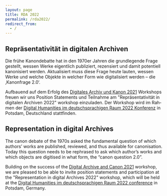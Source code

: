 ```yaml
---
layout: page
title: RDA 2022
permalink: /rda2022/
redirect_from:
  - /
---
```


<div class="language-container">
<section lang="de" markdown="1">

# Repräsentativität in digitalen Archiven

Die frühe Kanondebatte hat in den 1970er Jahren die grundlegende Frage gestellt, wessen Werke eigentlich publiziert, rezensiert und damit potentiell kanonisiert werden. Aktualisiert muss diese Frage heute lauten, wessen Werke und welche Objekte in welcher Form wie digitalisiert werden – die ‚Kanonfrage 2.0‘.

Aufbauend auf dem Erfolg des [Digitales Archiv und Kanon 2021](/dac2021) Workshops freuen wir uns Position Statements und Teilnahme am "Repräsentativität in digitalen Archiven 2022" workshop einzuladen. Der Workshop wird im Rahmen der [Digital Humanities im deutschsprachigen Raum 2022 Konferenz](https://www.dhd2022.de/) in Potsdam, Deutschland stattfinden.
</section>
<section lang="en" markdown="1">

# Representation in digital Archives

The canon debate of the 1970s asked the fundamental question of which authors’ works are published, reviewed, and thus available for canonisation. Today this question needs to be rephrased to ask which author’s works and which objects are digitised in what form,  the “canon question 2.0”.

Building on the success of the [Digital Archive and Canon 2021](/dac2021) workshop, we are pleased to be able to invite position statements and participation at the "Representation in digital Archives 2022" workshop, which will be held at the [Digital Humanities im deutschsprachigen Raum 2022 conference](https://www.dhd2022.de/) in Potsdam, Germany.
</section>
</div>
